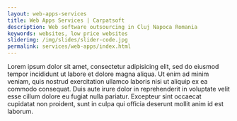 ```yaml
---
layout: web-apps-services
title: Web Apps Services | Carpatsoft
description: Web software outsourcing in Cluj Napoca Romania
keywords: websites, low price websites 
sliderimg: /img/slides/slider-code.jpg
permalink: services/web-apps/index.html
---
```


Lorem ipsum dolor sit amet, consectetur adipisicing elit, sed do eiusmod
tempor incididunt ut labore et dolore magna aliqua. Ut enim ad minim veniam,
quis nostrud exercitation ullamco laboris nisi ut aliquip ex ea commodo
consequat. Duis aute irure dolor in reprehenderit in voluptate velit esse
cillum dolore eu fugiat nulla pariatur. Excepteur sint occaecat cupidatat non
proident, sunt in culpa qui officia deserunt mollit anim id est laborum.